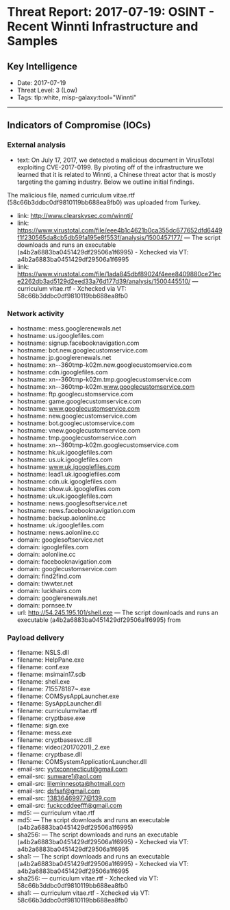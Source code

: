 # Threat Report: 2017-07-19: OSINT - Recent Winnti Infrastructure and Samples


## Key Intelligence
* Date: 2017-07-19
* Threat Level: 3 (Low)
* Tags: tlp:white, misp-galaxy:tool="Winnti"

---

## Indicators of Compromise (IOCs)
### External analysis
* text: On July 17, 2017, we detected a malicious document in VirusTotal exploiting CVE-2017-0199. By pivoting off of the infrastructure we learned that it is related to Winnti, a Chinese threat actor that is mostly targeting the gaming industry. Below we outline initial findings.

The malicious file, named curriculum vitae.rtf (58c66b3ddbc0df9810119bb688ea8fb0) was uploaded from Turkey.
* link: http://www.clearskysec.com/winnti/
* link: https://www.virustotal.com/file/eee4b1c4621b0ca355dc677652dfd6449f1f230565da8cb5db59fa195e8f553f/analysis/1500457177/ — The script downloads and runs an executable (a4b2a6883ba0451429df29506a1f6995) - Xchecked via VT: a4b2a6883ba0451429df29506a1f6995
* link: https://www.virustotal.com/file/1ada845dbf89024f4eee8409880ce21ece2262db3ad5129d2eed33a76d177d39/analysis/1500445510/ — curriculum vitae.rtf - Xchecked via VT: 58c66b3ddbc0df9810119bb688ea8fb0

### Network activity
* hostname: mess.googlerenewals.net
* hostname: us.igooglefiles.com
* hostname: signup.facebooknavigation.com
* hostname: bot.new.googlecustomservice.com
* hostname: jp.googlerenewals.net
* hostname: xn--360tmp-k02m.new.googlecustomservice.com
* hostname: cdn.igooglefiles.com
* hostname: xn--360tmp-k02m.tmp.googlecustomservice.com
* hostname: xn--360tmp-k02m.www.googlecustomservice.com
* hostname: ftp.googlecustomservice.com
* hostname: game.googlecustomservice.com
* hostname: www.googlecustomservice.com
* hostname: new.googlecustomservice.com
* hostname: bot.googlecustomservice.com
* hostname: vnew.googlecustomservice.com
* hostname: tmp.googlecustomservice.com
* hostname: xn--360tmp-k02m.googlecustomservice.com
* hostname: hk.uk.igooglefiles.com
* hostname: us.uk.igooglefiles.com
* hostname: www.uk.igooglefiles.com
* hostname: lead1.uk.igooglefiles.com
* hostname: cdn.uk.igooglefiles.com
* hostname: show.uk.igooglefiles.com
* hostname: uk.uk.igooglefiles.com
* hostname: news.googlesoftservice.net
* hostname: news.facebooknavigation.com
* hostname: backup.aolonline.cc
* hostname: uk.igooglefiles.com
* hostname: news.aolonline.cc
* domain: googlesoftservice.net
* domain: igooglefiles.com
* domain: aolonline.cc
* domain: facebooknavigation.com
* domain: googlecustomservice.com
* domain: find2find.com
* domain: tiwwter.net
* domain: luckhairs.com
* domain: googlerenewals.net
* domain: pornsee.tv
* url: http://54.245.195.101/shell.exe — The script downloads and runs an executable (a4b2a6883ba0451429df29506a1f6995) from

### Payload delivery
* filename: NSLS.dll
* filename: HelpPane.exe
* filename: conf.exe
* filename: msimain17.sdb
* filename: shell.exe
* filename: 715578187~.exe
* filename: COMSysAppLauncher.exe
* filename: SysAppLauncher.dll
* filename: curriculumvitae.rtf
* filename: cryptbase.exe
* filename: sign.exe
* filename: mess.exe
* filename: cryptbasesvc.dll
* filename: video(20170201)_2.exe
* filename: cryptbase.dll
* filename: COMSystemApplicationLauncher.dll
* email-src: yytxconnecticut@gmail.com
* email-src: sunware1@aol.com
* email-src: lileminnesota@hotmail.com
* email-src: dsfsaf@gmail.com
* email-src: 13836469977@139.com
* email-src: fuckccddeefff@gmail.com
* md5: <md5> — curriculum vitae.rtf
* md5: <md5> — The script downloads and runs an executable (a4b2a6883ba0451429df29506a1f6995)
* sha256: <sha256> — The script downloads and runs an executable (a4b2a6883ba0451429df29506a1f6995) - Xchecked via VT: a4b2a6883ba0451429df29506a1f6995
* sha1: <sha1> — The script downloads and runs an executable (a4b2a6883ba0451429df29506a1f6995) - Xchecked via VT: a4b2a6883ba0451429df29506a1f6995
* sha256: <sha256> — curriculum vitae.rtf - Xchecked via VT: 58c66b3ddbc0df9810119bb688ea8fb0
* sha1: <sha1> — curriculum vitae.rtf - Xchecked via VT: 58c66b3ddbc0df9810119bb688ea8fb0
